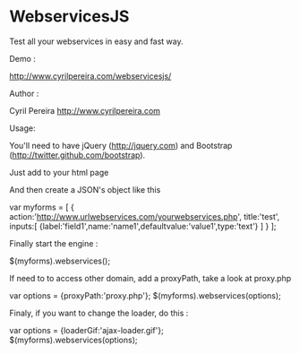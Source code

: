 WebservicesJS
=============
Test all your webservices in easy and fast way.

Demo :

http://www.cyrilpereira.com/webservicesjs/

Author :

Cyril Pereira http://www.cyrilpereira.com

Usage:

You'll need to have jQuery (http://jquery.com) and Bootstrap (http://twitter.github.com/bootstrap).

Just add to your html page
    <script type="text/javascript" src="webservicesjs/js/webservices.min.js"></script>

And then create a JSON's object like this

var myforms = [
    {
        action:'http://www.urlwebservices.com/yourwebservices.php',
        title:'test',
        inputs:[
            {label:'field1',name:'name1',defaultvalue:'value1',type:'text'}
        ]
    }
];

Finally start the engine :

$(myforms).webservices();

If need to to access other domain, add a proxyPath, take a look at proxy.php

var options = {proxyPath:'proxy.php'};
$(myforms).webservices(options);

Finaly, if you want to change the loader, do this :

var options = {loaderGif:'ajax-loader.gif'};
$(myforms).webservices(options);